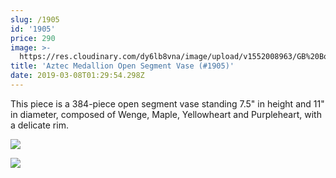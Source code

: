 ```yaml
---
slug: /1905
id: '1905'
price: 290
image: >-
  https://res.cloudinary.com/dy6lb8vna/image/upload/v1552008963/GB%20Bowlworks%20Gallery/1905a.jpg
title: 'Aztec Medallion Open Segment Vase (#1905)'
date: 2019-03-08T01:29:54.298Z
---
```

This piece is a 384-piece open segment vase standing 7.5" in height and 11" in diameter, composed of Wenge, Maple, Yellowheart and Purpleheart, with a delicate rim.

![](https://res.cloudinary.com/dy6lb8vna/image/upload/a_360/v1/GB%20Bowlworks%20Gallery/IMG_3725.jpg)

![](https://res.cloudinary.com/dy6lb8vna/image/upload/v1552009242/GB%20Bowlworks%20Gallery/IMG_3746.jpg)
